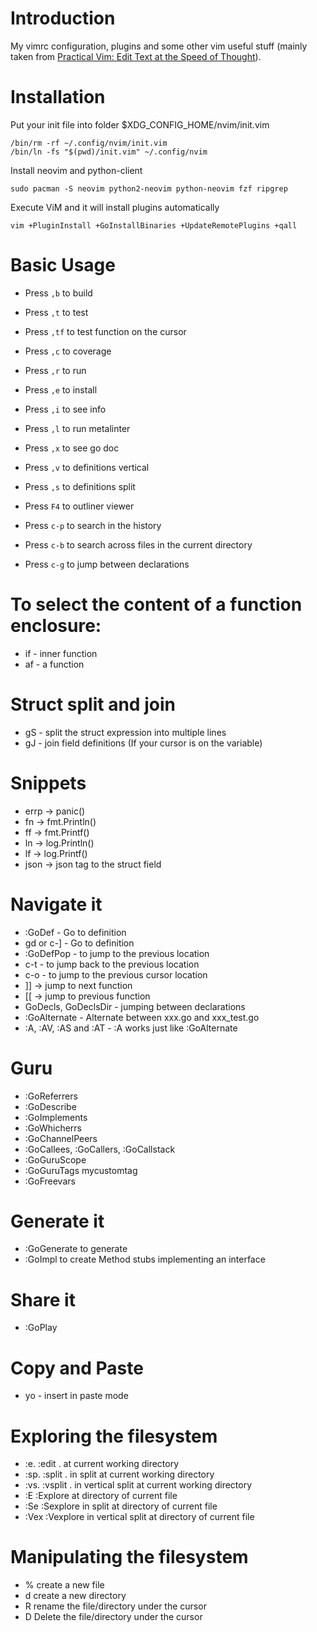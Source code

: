 # Introduction

My vimrc configuration, plugins and some other vim useful stuff (mainly taken from [Practical Vim: Edit Text at the Speed of Thought](http://pragprog.com/book/dnvim/practical-vim)).

# Installation

Put your init file into folder $XDG_CONFIG_HOME/nvim/init.vim
```
/bin/rm -rf ~/.config/nvim/init.vim
/bin/ln -fs "$(pwd)/init.vim" ~/.config/nvim
```

Install neovim and python-client

```
sudo pacman -S neovim python2-neovim python-neovim fzf ripgrep
```

Execute ViM and it will install plugins automatically
```
vim +PluginInstall +GoInstallBinaries +UpdateRemotePlugins +qall
```

# Basic Usage

- Press `,b`  to build
- Press `,t`  to test
- Press `,tf` to test function on the cursor
- Press `,c`  to coverage
- Press `,r`  to run
- Press `,e`  to install

- Press `,i`  to see info
- Press `,l`  to run metalinter
- Press `,x`  to see go doc
- Press `,v`  to definitions vertical
- Press `,s`  to definitions split

- Press `F4`  to outliner viewer

- Press `c-p` to search in the history
- Press `c-b` to search across files in the current directory
- Press `c-g` to jump between declarations

# To select the content of a function enclosure:
- if - inner function
- af - a function

# Struct split and join
- gS - split the struct expression into multiple lines
- gJ - join field definitions (If your cursor is on the variable)

# Snippets
- errp -> panic()
- fn -> fmt.Println()
- ff -> fmt.Printf()
- ln -> log.Println()
- lf -> log.Printf()
- json -> json tag to the struct field

# Navigate it
- :GoDef - Go to definition
- gd or c-] - Go to definition
- :GoDefPop - to jump to the previous location
- c-t - to jump back to the previous location
- c-o - to jump to the previous cursor location
- ]] -> jump to next function
- [[ -> jump to previous function
- GoDecls, GoDeclsDir - jumping between declarations
- :GoAlternate - Alternate between xxx.go and xxx_test.go
- :A, :AV, :AS and :AT - :A works just like :GoAlternate

# Guru
- :GoReferrers
- :GoDescribe
- :GoImplements
- :GoWhicherrs
- :GoChannelPeers
- :GoCallees, :GoCallers, :GoCallstack
- :GoGuruScope <scope>
- :GoGuruTags mycustomtag
- :GoFreevars

# Generate it
- :GoGenerate to generate
- :GoImpl to create Method stubs implementing an interface

# Share it
- :GoPlay

# Copy and Paste
- yo - insert in paste mode

# Exploring the filesystem
- :e.	:edit .		at current working directory
- :sp.	:split .	in split at current working directory
- :vs.	:vsplit .	in vertical split at current working directory
- :E	:Explore	at directory of current file
- :Se	:Sexplore	in split at directory of current file
- :Vex	:Vexplore	in vertical split at directory of current file

# Manipulating the filesystem
- %	create a new file
- d	create a new directory
- R	rename the file/directory under the cursor
- D	Delete the file/directory under the cursor

